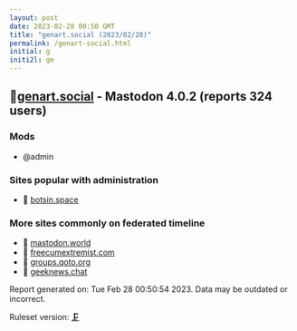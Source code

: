 ```yaml
---
layout: post
date: 2023-02-28 00:50 GMT
title: "genart.social (2023/02/28)"
permalink: /genart-social.html
initial: g
initi2l: ge
---
```


## 🐘[genart.social](https://genart.social) - Mastodon 4.0.2 (reports 324 users)

### Mods
 * @admin

### Sites popular with administration

* 🐘 [botsin.space](/botsin-space.html)

### More sites commonly on federated timeline

* 🦝 [mastodon.world](/mastodon-world.html)
* 🦝 [freecumextremist.com](/freecumextremist-com.html)
* 🐘 [groups.qoto.org](/groups-qoto-org.html)
* 💉 [geeknews.chat](/geeknews-chat.html)

Report generated on: Tue Feb 28 00:50:54 2023. Data may be outdated or incorrect.

Ruleset version: [🗜](/version-clamp)
